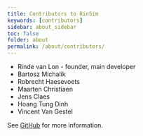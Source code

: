 ```yaml
---
title: Contributors to RinSim
keywords: [contributors]
sidebar: about_sidebar
toc: false
folder: about
permalink: /about/contributors/
---
```


* Rinde van Lon - founder, main developer
* Bartosz Michalik
* Robrecht Haesevoets
* Maarten Christiaen
* Jens Claes
* Hoang Tung Dinh
* Vincent Van Gestel

See [GitHub](https://github.com/rinde/RinSim/graphs/contributors) for more information.